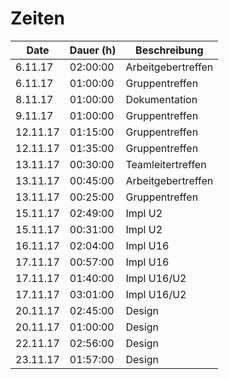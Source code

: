 
# Zeiten

Date|Dauer (h)|Beschreibung
-|-|-
6.11.17|02:00:00|Arbeitgebertreffen
6.11.17|01:00:00|Gruppentreffen
8.11.17|01:00:00|Dokumentation
9.11.17|01:00:00|Gruppentreffen
12.11.17|01:15:00|Gruppentreffen
12.11.17|01:35:00|Gruppentreffen
13.11.17|00:30:00|Teamleitertreffen
13.11.17|00:45:00|Arbeitgebertreffen
13.11.17|00:25:00|Gruppentreffen
15.11.17|02:49:00|Impl U2
15.11.17|00:31:00|Impl U2
16.11.17|02:04:00|Impl U16
17.11.17|00:57:00|Impl U16
17.11.17|01:40:00|Impl U16/U2
17.11.17|03:01:00|Impl U16/U2
20.11.17|02:45:00|Design
20.11.17|01:00:00|Design
22.11.17|02:56:00|Design
23.11.17|01:57:00|Design
